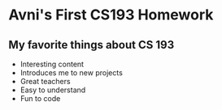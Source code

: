 # Avni's First CS193 Homework

## My favorite things about CS 193
- Interesting content
- Introduces me to new projects
- Great teachers
- Easy to understand
- Fun to code
